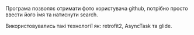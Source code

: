 Програма позволяє отримати фото користувача github, потрібно просто ввести його імя та натиснути search.

Використовувались такі технології як: retrofit2, AsyncTask та glide.
